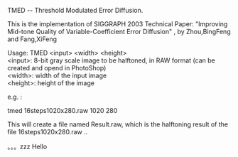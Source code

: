 TMED -- Threshold Modulated Error Diffusion. 

This is the implementation of SIGGRAPH 2003 Technical Paper:
"Improving Mid-tone Quality of Variable-Coefficient Error Diffusion" , by Zhou,BingFeng and Fang,XiFeng

Usage: TMED <input\> <width\> <height\>\
<input\>: 8-bit gray scale image to be halftoned, in RAW format (can be created and opend in PhotoShop) \
<width\>: width of the input image\
<height\>: height of the image

e.g. :

tmed 16steps1020x280.raw 1020 280

This will create a file named Result.raw, which is the halftoning result of the file 16steps1020x280.raw ..

。。。zzz
Hello



